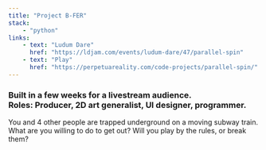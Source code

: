 ```yaml
---
title: "Project B-FER"
stack:
    - "python"
links:
    - text: "Ludum Dare"
      href: "https://ldjam.com/events/ludum-dare/47/parallel-spin"
    - text: "Play"
      href: "https://perpetuareality.com/code-projects/parallel-spin/"
---
```

### Built in a few weeks for a livestream audience.<br>**Roles:** Producer, 2D art generalist, UI designer, programmer.<br>

You and 4 other people are trapped underground on a moving subway train. What are you willing to do to get out? Will you play by the rules, or break them?